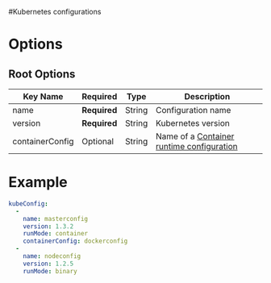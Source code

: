 #Kubernetes configurations

# Options
## Root Options
| Key Name | Required | Type | Description|
| --- | --- | --- | --- |
| name | __Required__ | String | Configuration name |
| version | __Required__ | String | Kubernetes version |
| containerConfig | Optional | String | Name of a [Container runtime configuration](container.md)  |


# Example
```yaml
kubeConfig:
  - 
    name: masterconfig
    version: 1.3.2
    runMode: container
    containerConfig: dockerconfig
  -
    name: nodeconfig
    version: 1.2.5
    runMode: binary
```
